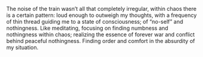 













The noise of the train wasn’t all that completely irregular, within chaos there is a certain pattern: loud enough to outweigh my thoughts, with a frequency of thin thread guiding me to a state of consciousness; of “no-self” and nothingness.  Like meditating, focusing on finding numbness and nothingness within chaos; realizing the essence of forever war and conflict behind peaceful nothingness.  Finding order and comfort in the absurdity of my situation. 